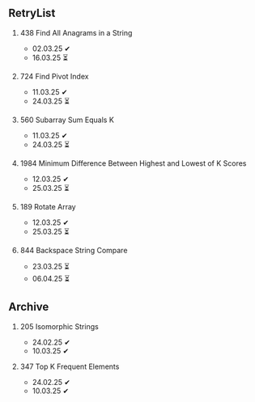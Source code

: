 ## RetryList

1. 438 Find All Anagrams in a String
    - 02.03.25 ✔
    - 16.03.25 ⏳

1. 724 Find Pivot Index
    - 11.03.25 ✔
    - 24.03.25 ⏳

1. 560 Subarray Sum Equals K
    - 11.03.25 ✔
    - 24.03.25 ⏳

1. 1984 Minimum Difference Between Highest and Lowest of K Scores
    - 12.03.25 ✔
    - 25.03.25 ⏳

1. 189 Rotate Array 
    - 12.03.25 ✔
    - 25.03.25 ⏳

1. 844 Backspace String Compare 
    - 23.03.25 ⏳
    - 06.04.25 ⏳

## Archive

1. 205 Isomorphic Strings
    - 24.02.25 ✔
    - 10.03.25 ✔

1. 347 Top K Frequent Elements
    - 24.02.25 ✔
    - 10.03.25 ✔